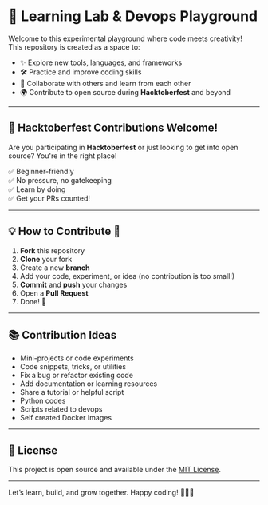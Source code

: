 # 🧠 Learning Lab & Devops Playground

Welcome to this experimental playground where code meets creativity!  
This repository is created as a space to:

- ✨ Explore new tools, languages, and frameworks  
- 🛠️ Practice and improve coding skills  
- 🤝 Collaborate with others and learn from each other  
- 🌍 Contribute to open source during **Hacktoberfest** and beyond  

---

## 🎉 Hacktoberfest Contributions Welcome!

Are you participating in **Hacktoberfest** or just looking to get into open source? You're in the right place!

✅ Beginner-friendly  
✅ No pressure, no gatekeeping  
✅ Learn by doing  
✅ Get your PRs counted!

---

## 💡 How to Contribute 🧪

1. **Fork** this repository  
2. **Clone** your fork  
3. Create a new **branch**  
4. Add your code, experiment, or idea (no contribution is too small!)  
5. **Commit** and **push** your changes  
6. Open a **Pull Request**  
7. Done! 🎉

---

## 📚 Contribution Ideas

- Mini-projects or code experiments
- Code snippets, tricks, or utilities
- Fix a bug or refactor existing code
- Add documentation or learning resources
- Share a tutorial or helpful script
- Python codes
- Scripts related to devops
- Self created Docker Images

---

## 📜 License

This project is open source and available under the [MIT License](LICENSE).

---

Let’s learn, build, and grow together. Happy coding! 🚀🚀🚀  
